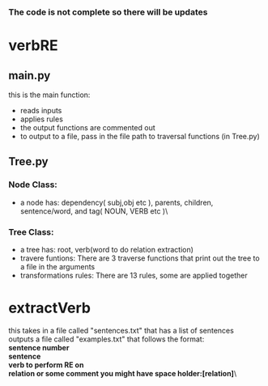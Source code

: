 ### The code is not complete so there will be updates
# verbRE
## main.py
 this is the main function:
 - reads inputs
 - applies rules
 - the output functions are commented out
 - to output to a file, pass in the file path to traversal functions (in Tree.py)
## Tree.py
### Node Class:
- a node has: dependency( subj,obj etc ), parents, children, sentence/word, and tag( NOUN, VERB etc )\
### Tree Class:
- a tree has: root, verb(word to do relation extraction)
- travere funtions: There are 3 traverse functions that print out the tree to a file in the arguments
- transformations rules: There are 13 rules, some are applied together

# extractVerb
this takes in a file called "sentences.txt" that has a list of sentences\
outputs a file called "examples.txt" that follows the format:\
**sentence number**\
**sentence**\
**verb to perform RE on**\
**relation or some comment you might have space holder:[relation]**\

